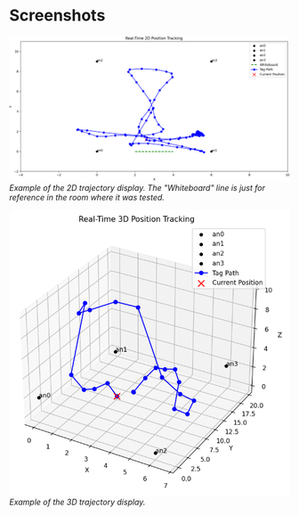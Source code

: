 # Screenshots

![2D Visualization Example](../Docs/2D_Visualization.png)
*Example of the 2D trajectory display. The "Whiteboard" line is just for reference in the room where it was tested.*

![3D Visualization Example](../Docs/3D_Visualization.png)
*Example of the 3D trajectory display.*